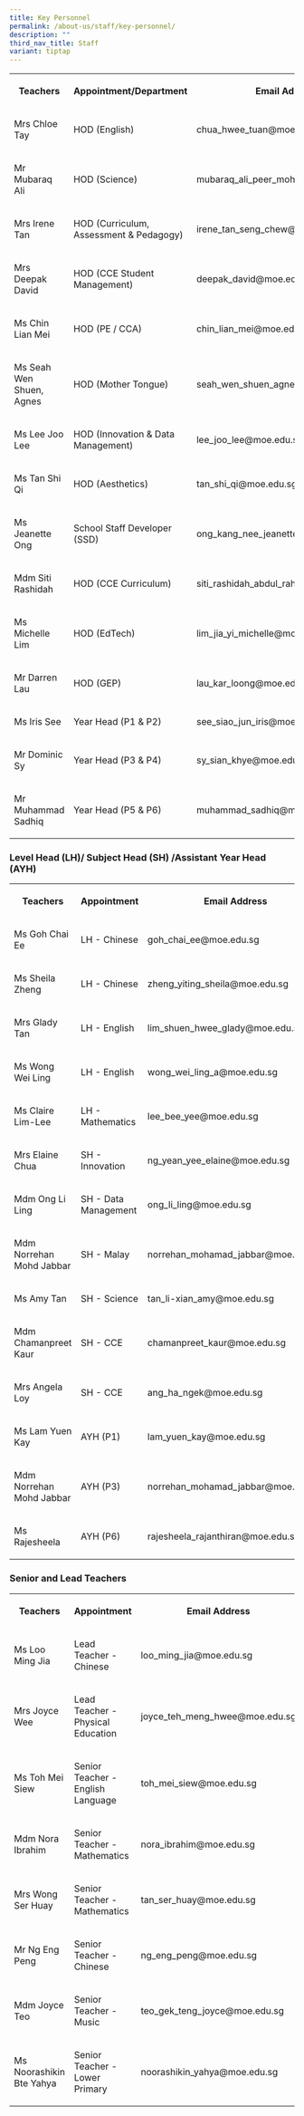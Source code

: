 ```yaml
---
title: Key Personnel
permalink: /about-us/staff/key-personnel/
description: ""
third_nav_title: Staff
variant: tiptap
---
```

<table style="minWidth: 75px">
<colgroup>
<col>
<col>
<col>
</colgroup>
<tbody>
<tr>
<th rowspan="1" colspan="1">
<p>Teachers</p>
</th>
<th rowspan="1" colspan="1">
<p>Appointment/Department</p>
</th>
<th rowspan="1" colspan="1">
<p>Email Address</p>
</th>
</tr>
<tr>
<td rowspan="1" colspan="1">
<p>Mrs Chloe Tay</p>
</td>
<td rowspan="1" colspan="1">
<p>HOD (English)</p>
</td>
<td rowspan="1" colspan="1">
<p>chua_hwee_tuan@moe.edu.sg</p>
</td>
</tr>
<tr>
<td rowspan="1" colspan="1">
<p>Mr Mubaraq Ali</p>
</td>
<td rowspan="1" colspan="1">
<p>HOD (Science)</p>
</td>
<td rowspan="1" colspan="1">
<p>mubaraq_ali_peer_mohamed@moe.edu.sg</p>
</td>
</tr>
<tr>
<td rowspan="1" colspan="1">
<p>Mrs Irene Tan</p>
</td>
<td rowspan="1" colspan="1">
<p>HOD (Curriculum, Assessment &amp; Pedagogy)</p>
</td>
<td rowspan="1" colspan="1">
<p>irene_tan_seng_chew@moe.edu.sg</p>
</td>
</tr>
<tr>
<td rowspan="1" colspan="1">
<p>Mrs Deepak David</p>
</td>
<td rowspan="1" colspan="1">
<p>HOD (CCE Student Management)</p>
</td>
<td rowspan="1" colspan="1">
<p>deepak_david@moe.edu.sg</p>
</td>
</tr>
<tr>
<td rowspan="1" colspan="1">
<p>Ms Chin Lian Mei</p>
</td>
<td rowspan="1" colspan="1">
<p>HOD (PE / CCA)</p>
</td>
<td rowspan="1" colspan="1">
<p>chin_lian_mei@moe.edu.sg</p>
</td>
</tr>
<tr>
<td rowspan="1" colspan="1">
<p>Ms Seah Wen Shuen, Agnes</p>
</td>
<td rowspan="1" colspan="1">
<p>HOD (Mother Tongue)</p>
</td>
<td rowspan="1" colspan="1">
<p>seah_wen_shuen_agnes@moe.edu.sg</p>
</td>
</tr>
<tr>
<td rowspan="1" colspan="1">
<p>Ms Lee Joo Lee</p>
</td>
<td rowspan="1" colspan="1">
<p>HOD (Innovation &amp; Data Management)</p>
</td>
<td rowspan="1" colspan="1">
<p>lee_joo_lee@moe.edu.sg</p>
</td>
</tr>
<tr>
<td rowspan="1" colspan="1">
<p>Ms Tan Shi Qi</p>
</td>
<td rowspan="1" colspan="1">
<p>HOD (Aesthetics)</p>
</td>
<td rowspan="1" colspan="1">
<p>tan_shi_qi@moe.edu.sg</p>
</td>
</tr>
<tr>
<td rowspan="1" colspan="1">
<p>Ms Jeanette Ong</p>
</td>
<td rowspan="1" colspan="1">
<p>School Staff Developer (SSD)</p>
</td>
<td rowspan="1" colspan="1">
<p>ong_kang_nee_jeanette@moe.edu.sg</p>
</td>
</tr>
<tr>
<td rowspan="1" colspan="1">
<p>Mdm Siti Rashidah</p>
</td>
<td rowspan="1" colspan="1">
<p>HOD (CCE Curriculum)</p>
</td>
<td rowspan="1" colspan="1">
<p>siti_rashidah_abdul_rahi@moe.edu.sg</p>
</td>
</tr>
<tr>
<td rowspan="1" colspan="1">
<p>Ms Michelle Lim</p>
</td>
<td rowspan="1" colspan="1">
<p>HOD (EdTech)</p>
</td>
<td rowspan="1" colspan="1">
<p>lim_jia_yi_michelle@moe.edu.sg</p>
</td>
</tr>
<tr>
<td rowspan="1" colspan="1">
<p>Mr Darren Lau</p>
</td>
<td rowspan="1" colspan="1">
<p>HOD (GEP)</p>
</td>
<td rowspan="1" colspan="1">
<p>lau_kar_loong@moe.edu.sg</p>
</td>
</tr>
<tr>
<td rowspan="1" colspan="1">
<p>Ms Iris See</p>
</td>
<td rowspan="1" colspan="1">
<p>Year Head (P1 &amp; P2)</p>
</td>
<td rowspan="1" colspan="1">
<p>see_siao_jun_iris@moe.edu.sg</p>
</td>
</tr>
<tr>
<td rowspan="1" colspan="1">
<p>Mr Dominic Sy</p>
</td>
<td rowspan="1" colspan="1">
<p>Year Head (P3 &amp; P4)</p>
</td>
<td rowspan="1" colspan="1">
<p>sy_sian_khye@moe.edu.sg</p>
</td>
</tr>
<tr>
<td rowspan="1" colspan="1">
<p>Mr Muhammad Sadhiq</p>
</td>
<td rowspan="1" colspan="1">
<p>Year Head (P5 &amp; P6)</p>
</td>
<td rowspan="1" colspan="1">
<p>muhammad_sadhiq@moe.edu.sg
<br>
</p>
</td>
</tr>
</tbody>
</table>
<h3>Level Head (LH)/ Subject Head (SH) /Assistant Year Head (AYH)</h3>
<table style="minWidth: 75px">
<colgroup>
<col>
<col>
<col>
</colgroup>
<tbody>
<tr>
<th rowspan="1" colspan="1">
<p>Teachers</p>
</th>
<th rowspan="1" colspan="1">
<p>Appointment</p>
</th>
<th rowspan="1" colspan="1">
<p>Email Address</p>
</th>
</tr>
<tr>
<td rowspan="1" colspan="1">
<p>Ms Goh Chai Ee</p>
</td>
<td rowspan="1" colspan="1">
<p>LH - Chinese</p>
</td>
<td rowspan="1" colspan="1">
<p>goh_chai_ee@moe.edu.sg</p>
</td>
</tr>
<tr>
<td rowspan="1" colspan="1">
<p>Ms Sheila Zheng</p>
</td>
<td rowspan="1" colspan="1">
<p>LH - Chinese</p>
</td>
<td rowspan="1" colspan="1">
<p>zheng_yiting_sheila@moe.edu.sg</p>
</td>
</tr>
<tr>
<td rowspan="1" colspan="1">
<p>Mrs Glady Tan</p>
</td>
<td rowspan="1" colspan="1">
<p>LH - English</p>
</td>
<td rowspan="1" colspan="1">
<p>lim_shuen_hwee_glady@moe.edu.sg</p>
</td>
</tr>
<tr>
<td rowspan="1" colspan="1">
<p>Ms Wong Wei Ling</p>
</td>
<td rowspan="1" colspan="1">
<p>LH - English</p>
</td>
<td rowspan="1" colspan="1">
<p>wong_wei_ling_a@moe.edu.sg</p>
</td>
</tr>
<tr>
<td rowspan="1" colspan="1">
<p>Ms Claire Lim-Lee</p>
</td>
<td rowspan="1" colspan="1">
<p>LH - Mathematics</p>
</td>
<td rowspan="1" colspan="1">
<p>lee_bee_yee@moe.edu.sg</p>
</td>
</tr>
<tr>
<td rowspan="1" colspan="1">
<p>Mrs Elaine Chua</p>
</td>
<td rowspan="1" colspan="1">
<p>SH - Innovation</p>
</td>
<td rowspan="1" colspan="1">
<p>ng_yean_yee_elaine@moe.edu.sg</p>
</td>
</tr>
<tr>
<td rowspan="1" colspan="1">
<p>Mdm Ong Li Ling</p>
</td>
<td rowspan="1" colspan="1">
<p>SH - Data Management</p>
</td>
<td rowspan="1" colspan="1">
<p>ong_li_ling@moe.edu.sg</p>
</td>
</tr>
<tr>
<td rowspan="1" colspan="1">
<p>Mdm Norrehan Mohd Jabbar</p>
</td>
<td rowspan="1" colspan="1">
<p>SH - Malay</p>
</td>
<td rowspan="1" colspan="1">
<p>norrehan_mohamad_jabbar@moe.edu.sg</p>
</td>
</tr>
<tr>
<td rowspan="1" colspan="1">
<p>Ms Amy Tan</p>
</td>
<td rowspan="1" colspan="1">
<p>SH - Science</p>
</td>
<td rowspan="1" colspan="1">
<p>tan_li-xian_amy@moe.edu.sg</p>
</td>
</tr>
<tr>
<td rowspan="1" colspan="1">
<p>Mdm Chamanpreet Kaur</p>
</td>
<td rowspan="1" colspan="1">
<p>SH - CCE</p>
</td>
<td rowspan="1" colspan="1">
<p>chamanpreet_kaur@moe.edu.sg</p>
</td>
</tr>
<tr>
<td rowspan="1" colspan="1">
<p>Mrs Angela Loy</p>
</td>
<td rowspan="1" colspan="1">
<p>SH - CCE</p>
</td>
<td rowspan="1" colspan="1">
<p>ang_ha_ngek@moe.edu.sg</p>
</td>
</tr>
<tr>
<td rowspan="1" colspan="1">
<p>Ms Lam Yuen Kay</p>
</td>
<td rowspan="1" colspan="1">
<p>AYH (P1)</p>
</td>
<td rowspan="1" colspan="1">
<p>lam_yuen_kay@moe.edu.sg</p>
</td>
</tr>
<tr>
<td rowspan="1" colspan="1">
<p>Mdm Norrehan Mohd Jabbar</p>
</td>
<td rowspan="1" colspan="1">
<p>AYH (P3)</p>
</td>
<td rowspan="1" colspan="1">
<p>norrehan_mohamad_jabbar@moe.edu.sg</p>
</td>
</tr>
<tr>
<td rowspan="1" colspan="1">
<p>Ms Rajesheela</p>
</td>
<td rowspan="1" colspan="1">
<p>AYH (P6)</p>
</td>
<td rowspan="1" colspan="1">
<p>rajesheela_rajanthiran@moe.edu.sg</p>
</td>
</tr>
</tbody>
</table>
<h3>Senior and Lead Teachers</h3>
<table style="minWidth: 75px">
<colgroup>
<col>
<col>
<col>
</colgroup>
<tbody>
<tr>
<th rowspan="1" colspan="1">
<p>Teachers</p>
</th>
<th rowspan="1" colspan="1">
<p>Appointment</p>
</th>
<th rowspan="1" colspan="1">
<p>Email Address</p>
</th>
</tr>
<tr>
<td rowspan="1" colspan="1">
<p>Ms Loo Ming Jia</p>
</td>
<td rowspan="1" colspan="1">
<p>Lead Teacher - Chinese</p>
</td>
<td rowspan="1" colspan="1">
<p>loo_ming_jia@moe.edu.sg</p>
</td>
</tr>
<tr>
<td rowspan="1" colspan="1">
<p>Mrs Joyce Wee</p>
</td>
<td rowspan="1" colspan="1">
<p>Lead Teacher - Physical Education</p>
</td>
<td rowspan="1" colspan="1">
<p>joyce_teh_meng_hwee@moe.edu.sg</p>
</td>
</tr>
<tr>
<td rowspan="1" colspan="1">
<p>Ms Toh Mei Siew</p>
</td>
<td rowspan="1" colspan="1">
<p>Senior Teacher - English Language</p>
</td>
<td rowspan="1" colspan="1">
<p>toh_mei_siew@moe.edu.sg</p>
</td>
</tr>
<tr>
<td rowspan="1" colspan="1">
<p>Mdm Nora Ibrahim</p>
</td>
<td rowspan="1" colspan="1">
<p>Senior Teacher - Mathematics</p>
</td>
<td rowspan="1" colspan="1">
<p>nora_ibrahim@moe.edu.sg</p>
</td>
</tr>
<tr>
<td rowspan="1" colspan="1">
<p>Mrs Wong Ser Huay</p>
</td>
<td rowspan="1" colspan="1">
<p>Senior Teacher - Mathematics</p>
</td>
<td rowspan="1" colspan="1">
<p>tan_ser_huay@moe.edu.sg</p>
</td>
</tr>
<tr>
<td rowspan="1" colspan="1">
<p>Mr Ng Eng Peng</p>
</td>
<td rowspan="1" colspan="1">
<p>Senior Teacher - Chinese</p>
</td>
<td rowspan="1" colspan="1">
<p>ng_eng_peng@moe.edu.sg</p>
</td>
</tr>
<tr>
<td rowspan="1" colspan="1">
<p>Mdm Joyce Teo</p>
</td>
<td rowspan="1" colspan="1">
<p>Senior Teacher - Music</p>
</td>
<td rowspan="1" colspan="1">
<p>teo_gek_teng_joyce@moe.edu.sg</p>
</td>
</tr>
<tr>
<td rowspan="1" colspan="1">
<p>Ms Noorashikin Bte Yahya</p>
</td>
<td rowspan="1" colspan="1">
<p>Senior Teacher - Lower Primary</p>
</td>
<td rowspan="1" colspan="1">
<p>noorashikin_yahya@moe.edu.sg</p>
</td>
</tr>
</tbody>
</table>
<p></p>